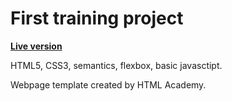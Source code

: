 # First training project

<strong><a href="https://fairlytales.github.io/projects/barbershop/index.html">Live version</a></strong>

HTML5, CSS3, semantics, flexbox, basic javasctipt.

Webpage template created by HTML Academy.
